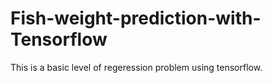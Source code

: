 # Fish-weight-prediction-with-Tensorflow

This is a basic level of regeression problem using tensorflow.

